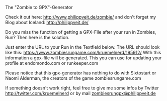 The "Zombie to GPX"-Generator

Check it out here: http://www.philippveit.de/zombie/
and don't forget my Blog about Iceland: http://philippveit.de/

Do you miss the function of getting a GPX-File after your run in Zombies, Run? Then here is the solution.

Just enter the URL to your Run in the Textfield below. The URL should look like this: https://www.zombiesrungame.com/kruemelnerd/195912/ 
With this information a gpx-file will be generated. 
This you can use for updating your profile at endomondo.com or runkeeper.com

Please notice that this gpx-generator has nothing to do with Sixtostart or Naomi Alderman, the creators of the game zombiesrungame.com

If something doesn't work right, feel free to give me some infos by Twitter http://twitter.com/kruemelnerd or by mail zombiesrungpx@philippveit.de 